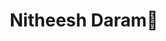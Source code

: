 <h1 align="center"> Nitheesh Daram🚀</h1>


<!---[![An image of @nitheeshdaram's Holopin badges, which is a link to view their full Holopin profile](https://holopin.me/nitheeshdaram)](https://holopin.io/@nitheeshdaram)
-->